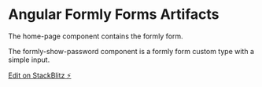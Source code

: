 # Angular Formly Forms Artifacts

The home-page component contains the formly form.

The formly-show-password component is a formly form custom type with a simple input.

[Edit on StackBlitz ⚡️](https://stackblitz.com/edit/angular-ivy-w2atun)
